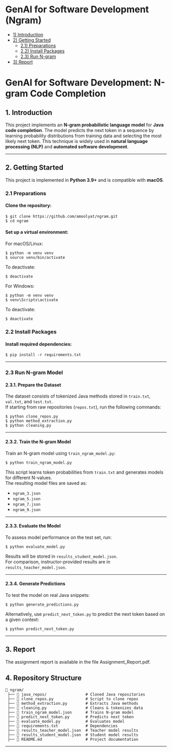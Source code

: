 # GenAI for Software Development (Ngram)

* [1) Introduction](#1-introduction)  
* [2) Getting Started](#2-getting-started)  
  * [2.1) Preparations](#21-preparations)  
  * [2.2) Install Packages](#22-install-packages)  
  * [2.3) Run N-gram](#23-run-n-gram-model)  
* [3) Report](#3-report)  

# GenAI for Software Development: N-gram Code Completion

## **1. Introduction**
This project implements an **N-gram probabilistic language model** for **Java code completion**. The model predicts the next token in a sequence by learning probability distributions from training data and selecting the most likely next token. This technique is widely used in **natural language processing (NLP)** and **automated software development**.

---

## **2. Getting Started**
This project is implemented in **Python 3.9+** and is compatible with **macOS**.

### **2.1 Preparations**
#### Clone the repository:
```shell
$ git clone https://github.com/amoolyat/ngram.git
$ cd ngram
```

#### Set up a virtual environment:
For macOS/Linux:
```shell
$ python -m venv venv
$ source venv/bin/activate
```
To deactivate:
```shell
$ deactivate
```

For Windows:
```shell
$ python -m venv venv
$ venv\Scripts\activate
```
To deactivate:
```shell
$ deactivate
```

### **2.2 Install Packages**  
#### Install required dependencies:  
```shell
$ pip install -r requirements.txt
```

---

### **2.3 Run N-gram Model**  

#### **2.3.1. Prepare the Dataset**  
The dataset consists of tokenized Java methods stored in `train.txt`, `val.txt`, and `test.txt`.  
If starting from raw repositories (`repos.txt`), run the following commands:  

```shell
$ python clone_repos.py
$ python method_extraction.py
$ python cleaning.py
```

---

#### **2.3.2. Train the N-gram Model**  
Train an N-gram model using `train_ngram_model.py`:  

```shell
$ python train_ngram_model.py
```

This script learns token probabilities from `train.txt` and generates models for different N-values.  
The resulting model files are saved as:  
- `ngram_3.json`  
- `ngram_5.json`  
- `ngram_7.json`  
- `ngram_9.json`  

---

#### **2.3.3. Evaluate the Model**  
To assess model performance on the test set, run:  

```shell
$ python evaluate_model.py
```

Results will be stored in `results_student_model.json`.  
For comparison, instructor-provided results are in `results_teacher_model.json`.  

---

#### **2.3.4. Generate Predictions**  
To test the model on real Java snippets:  

```shell
$ python generate_predictions.py
```

Alternatively, use `predict_next_token.py` to predict the next token based on a given context:  

```shell
$ python predict_next_token.py
```
---

## **3. Report**

The assignment report is available in the file Assignment_Report.pdf.

## **4. Repository Structure**
```
📂 ngram/
 ├── 📁 java_repos/                 # Cloned Java repositories
 ├── 📄 clone_repos.py              # Script to clone repos
 ├── 📄 method_extraction.py        # Extracts Java methods
 ├── 📄 cleaning.py                 # Cleans & tokenizes data
 ├── 📄 train_ngram_model.json      # Trains N-gram model
 ├── 📄 predict_next_token.py       # Predicts next token
 ├── 📄 evaluate_model.py           # Evaluates model
 ├── 📄 requirements.txt            # Dependencies
 ├── 📄 results_teacher_model.json  # Teacher model results
 ├── 📄 results_student_model.json  # Student model results
 ├── 📄 README.md                   # Project documentation
```
---


